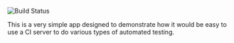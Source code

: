 ![Build Status](https://travis-ci.org/anglowide/regression-tester-poc-1.svg?branch=master)

This is a very simple app designed to demonstrate how it would be easy to use a CI server to do various types of automated testing.

 
